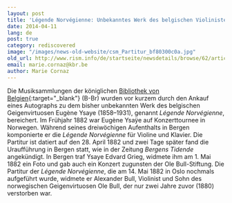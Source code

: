 ```yaml
---
layout: post
title: 'Légende Norvégienne: Unbekanntes Werk des belgischen Violinisten und Komponisten Eugène Ysaÿe in der königlichen Bibliothek von Belgien'
date: 2014-04-11
lang: de
post: true
category: rediscovered
image: "/images/news-old-website/csm_Partitur_bf80300c0a.jpg"
old_url: http://www.rism.info/de/startseite/newsdetails/browse/62/article/64/legende-norvegienne-unknown-work-by-the-belgian-violinist-and-composer-eugene-ysaye-at-the-roya.html
email: marie.cornaz@kbr.be
author: Marie Cornaz
---
```


Die Musiksammlungen der königlichen [Bibliothek von Belgien](http://www.kbr.be/){:target="_blank"} (B-Br) wurden vor kurzem durch den Ankauf eines Autographs zu dem bisher unbekannten Werk des belgischen Geigenvirtuosen Eugène Ysaye (1858–1931), genannt _Légende Norvégienne_, bereichert. Im Frühjahr 1882 war Eugène Ysaÿe auf Konzerttournee in Norwegen. Während seines dreiwöchigen Aufenthalts in Bergen komponierte er die _Légende Norvégienne_ für Violine und Klavier. Die Partitur ist datiert auf den 28. April 1882 und zwei Tage später fand die Uraufführung in Bergen statt, wie in der Zeitung _Bergens Tidende_ angekündigt. In Bergen traf Ysaye Edvard Grieg, widmete ihm am 1. Mai 1882 ein Foto und gab auch ein Konzert zugunsten der Ole Bull-Stiftung. Die Partitur der _Légende Norvégienne_, die am 14. Mai 1882 in Oslo nochmals aufgeführt wurde, widmete er Alexander Bull, Violinist und Sohn des norwegischen Geigenvirtuosen Ole Bull, der nur zwei Jahre zuvor (1880) verstorben war.

